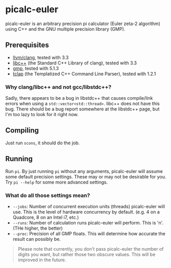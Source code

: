 # picalc-euler

picalc-euler is an arbitrary precision pi calculator (Euler zeta-2 algorithm) using C++ and the GNU multiple precision library (GMP).

## Prerequisites
* [llvm/clang](http://clang.llvm.org), tested with 3.3
* [libc++]() (the Standard C++ Library of clang), tested with 3.3
* [gmp](), tested with 5.1.3
* [tclap](http://tclap.sourceforge.net/) (the Templatized C++ Command Line Parser), tested with 1.2.1

### Why clang/libc++ and not gcc/libstdc++?
Sadly, there appears to be a bug in libstdc++ that causes compile/link errors when using a `std::vector<std::thread>`. libc++ does not have this bug. There should be a bug report somewhere at the libstdc++ page, but I'm too lazy to look for it right now.

## Compiling

Just run `scons`, it should do the job.

## Running

Run `pi`.
By just running `pi` without any arguments, picalc-euler will assume some default precision settings. These may or may not be desirable for you.
Try `pi --help` for some more advanced settings.

### What do all those settings mean?

* `--jobs`: Number of concurrent execution units (threads) picalc-euler will use. This is the level of hardware concurrency by default. (e.g. 4 on a Quadcore, 8 on an Intel i7, etc.)
* `--runs`: Number of calculation runs picalc-euler will perform. This is 'n'. (THe higher, the better)
* `--prec`: Precision of all GMP floats. This will determine how accurate the result can possibly be.

> Please note that currently, you don't pass picalc-euler the number of digits you want, but rather those two obscure values. This will be improved in the future.

